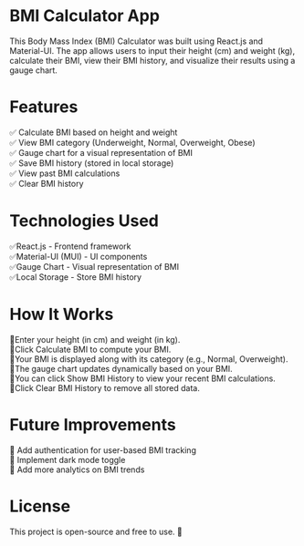<h1>BMI Calculator App</h1>
This Body Mass Index (BMI) Calculator was built using React.js and Material-UI. The app allows users to input their height (cm) and weight (kg), calculate their BMI, view their BMI history, and visualize their results using a gauge chart.

<h1>Features</h1>
✅ Calculate BMI based on height and weight<br>
✅ View BMI category (Underweight, Normal, Overweight, Obese)<br>
✅ Gauge chart for a visual representation of BMI<br>
✅ Save BMI history (stored in local storage)<br>
✅ View past BMI calculations<br>
✅ Clear BMI history<br>

<h1>Technologies Used</h1>
✅React.js - Frontend framework<br>
✅Material-UI (MUI) - UI components<br>
✅Gauge Chart - Visual representation of BMI<br>
✅Local Storage - Store BMI history<br>

<h1>How It Works</h1>
🔹Enter your height (in cm) and weight (in kg).<br>
🔹Click Calculate BMI to compute your BMI.<br>
🔹Your BMI is displayed along with its category (e.g., Normal, Overweight).<br>
🔹The gauge chart updates dynamically based on your BMI.<br>
🔹You can click Show BMI History to view your recent BMI calculations.<br>
🔹Click Clear BMI History to remove all stored data.<br>

<h1>Future Improvements</h1>
🔹 Add authentication for user-based BMI tracking<br>
🔹 Implement dark mode toggle<br>
🔹 Add more analytics on BMI trends<br>

<h1>License</h1>
This project is open-source and free to use. 🚀
